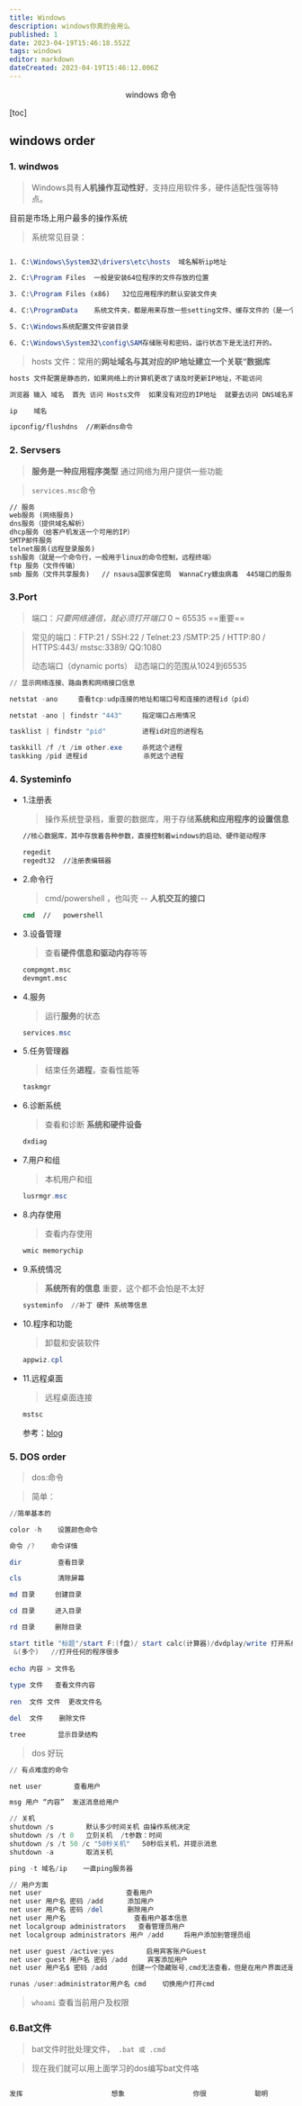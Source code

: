 ```yaml
---
title: Windows
description: windows你真的会用么
published: 1
date: 2023-04-19T15:46:18.552Z
tags: windows
editor: markdown
dateCreated: 2023-04-19T15:46:12.006Z
---
```


<center>windows 命令</center>

[toc]

## windows order



### 1. windwos

> Windows具有**人机操作互动性好**，支持应用软件多，硬件适配性强等特点。

目前是市场上用户最多的操作系统

> 系统常见目录：

```tex

1. C:\Windows\System32\drivers\etc\hosts  域名解析ip地址

2. C:\Program Files  一般是安装64位程序的文件存放的位置

3. C:\Program Files (x86)   32位应用程序的默认安装文件夹

4. C:\ProgramData    系统文件夹，都是用来存放一些setting文件、缓存文件的（是一个隐藏文件夹，win7打开路径：组织-文件夹和搜索选项-查看-显示隐藏的文件、文件夹和驱动器）

5. C:\Windows系统配置文件安装目录

6. C:\Windows\System32\config\SAM存储账号和密码，运行状态下是无法打开的。

```

> hosts 文件：常用的**网址域名与其对应的IP地址建立一个关联“数据库**

```tex
hosts 文件配置是静态的，如果网络上的计算机更改了请及时更新IP地址，不能访问

浏览器 输入 域名  首先 访问 Hosts文件  如果没有对应的IP地址  就要去访问 DNS域名系统找到服务器IP地址      Hosts的请求级别比DNS高。

ip    域名 

ipconfig/flushdns  //刷新dns命令
```



### 2. Servsers

> **服务是一种应用程序类型** 通过网络为用户提供一些功能

> `services.msc`命令

```tex
// 服务
web服务 (网络服务)
dns服务（提供域名解析）
dhcp服务（给客户机发送一个可用的IP）
SMTP邮件服务
telnet服务(远程登录服务)
ssh服务（就是一个命令行，一般用于linux的命令控制，远程终端）
ftp 服务（文件传输）
smb 服务（文件共享服务)   // nsausa国家保密局  WannaCry蠕虫病毒  445端口的服务
```



### 3.Port

> 端口：*只要网络通信，就必须打开端口*   0 ~ 65535 ==重要==

>  常见的端口：FTP:21 / SSH:22 /  Telnet:23  /SMTP:25  / HTTP:80  / HTTPS:443/ mstsc:3389/ QQ:1080    
>
>  动态端口（dynamic ports） 动态端口的范围从1024到65535

```powershell
// 显示网络连接、路由表和网络接口信息

netstat -ano     查看tcp:udp连接的地址和端口号和连接的进程id（pid）

netstat -ano | findstr "443"     指定端口占用情况

tasklist | findstr "pid"         进程id对应的进程名

taskkill /f /t /im other.exe     杀死这个进程
taskking /pid 进程id  			杀死这个进程
```



### 4. Systeminfo

* 1.注册表

  > 操作系统登录档，重要的数据库，用于存储**系统和应用程序的设置信息**

  ```cmd
  //核心数据库，其中存放着各种参数，直接控制着windows的启动、硬件驱动程序
  
  regedit
  regedt32  //注册表编辑器
  ```

* 2.命令行

  > cmd/powershell ，也叫壳 -- **人机交互的接口**

  ```cmd
  cmd  //   powershell
  ```

* 3.设备管理

  > 查看**硬件信息和驱动内存**等等

  ```cmd
  compmgmt.msc   
  devmgmt.msc
  ```

* 4.服务

  > 运行**服务**的状态

  ```powershell
  services.msc
  ```

* 5.任务管理器

  > 结束任务**进程**，查看性能等

  ```powershell
  taskmgr
  ```

* 6.诊断系统

  > 查看和诊断 **系统和硬件设备**

  ```powershell
  dxdiag
  ```

* 7.用户和组

  > 本机用户和组

  ```powershell
  lusrmgr.msc
  ```

* 8.内存使用

  > 查看内存使用

  ```powershell
  wmic memorychip 
  ```

* 9.系统情况

  > **系统所有的信息**  重要，这个都不会怕是不太好

  ```powershell
  systeminfo  //补丁 硬件 系统等信息
  ```

* 10.程序和功能

  > 卸载和安装软件

  ```powershell
  appwiz.cpl
  ```

* 11.远程桌面

  > 远程桌面连接

  ```powershell
  mstsc 
  ```

  参考：[blog](https://www.jb51.net/article/141568.htm)



### 5. DOS order

> dos:命令

> 简单：

```powershell
//简单基本的

color -h    设置颜色命令 

命令 /?    命令详情

dir         查看目录

cls         清除屏幕

md 目录     创建目录

cd 目录     进入目录

rd 目录     删除目录

start title "标题"/start F:(f盘)/ start calc(计算器)/dvdplay/write 打开系统应用程序
 &(多个)   //打开任何的程序很多
 
echo 内容 > 文件名
 
type 文件   查看文件内容
 
ren  文件 文件  更改文件名

del  文件    删除文件

tree  		显示目录结构

```



> dos 好玩

```powershell
// 有点难度的命令

net user        查看用户

msg 用户 “内容”  发送消息给用户

// 关机
shutdown /s        默认多少时间关机 由操作系统决定
shutdown /s /t 0   立刻关机  /t参数：时间
shutdown /s /t 50 /c "50秒关机"   50秒后关机，并提示消息
shutdown -a        取消关机

ping -t 域名/ip    一直ping服务器
```

```powershell
// 用户方面
net user   					 查看用户
net user 用户名 密码 /add      添加用户
net user 用户名 密码 /del      删除用户
net user 用户名                 查看用户基本信息
net localgroup administrators   查看管理员用户
net localgroup administrators 用户 /add     将用户添加到管理员组

net user guest /active:yes        启用宾客账户Guest
net user guest 用户名 密码 /add     宾客添加用户
net user 用户名$ 密码 /add      创建一个隐藏账号,cmd无法查看，但是在用户界面还是可以查看

runas /user:administrator用户名 cmd    切换用户打开cmd
```

> `whoami`   查看当前用户及权限



### 6.Bat文件

> bat文件时批处理文件，` .bat 或 .cmd`

> 现在我们就可以用上面学习的dos编写bat文件咯

```powershell
 
发挥                      想象                 你很            聪明

```

